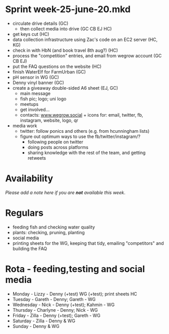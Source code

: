 Sprint week-25-june-20.mkd
===

- circulate drive details (GC)
  - then collect media into drive (GC CB EJ HC)
- get keys cut (HC)
- data collection infrastructure using Zac's code on an EC2 server (HC, KG)
- check in with HbN (and book travel 8th aug?) (HC)
- process the "competition" entries, and email from wegrow account (GC CB EJ)
- put the FAQ questions on the website (HC)
- finish WaterElf for FarmUrban (GC)
- pH sensor in WG (GC)
- Denny vinyl banner (GC)
- create a giveaway double-sided A6 sheet (EJ, GC)
  - main message
  - fish pic; logo; uni logo
  - meetups
  - get involved...
  - contacts: www.wegrow.social + icons for: email, twitter, fb, instagram,
    website, logo, qr
- media work
  - twitter: follow ponics and others (e.g. from hcunningham lists)
  - figure out optimum ways to use the fb/twitter/instagram/?
    - following people on twitter
    - doing posts across platforms
    - sharing knowledge with the rest of the team, and getting retweets


# Availability

*Please add a note here if you are __not__ available this week*.


# Regulars
  - feeding fish and checking water quality
  - plants: checking, pruning, planting
  - social media
  - printing sheets for the WG, keeping that tidy, emailing "competitors" and
    building the FAQ

# Rota - feeding,testing and social media

- Monday - Lizzy - Denny (+test) WG (+test); print sheets HC
- Tuesday - Gareth - Denny; Gareth - WG
- Wednesday - Nick - Denny (+test); Kahmin - WG
- Thursday - Charlyne - Denny; Nick - WG
- Friday - Zilla - Denny (+test); Gareth - WG
- Saturday - Zilla - Denny & WG
- Sunday - Denny & WG
